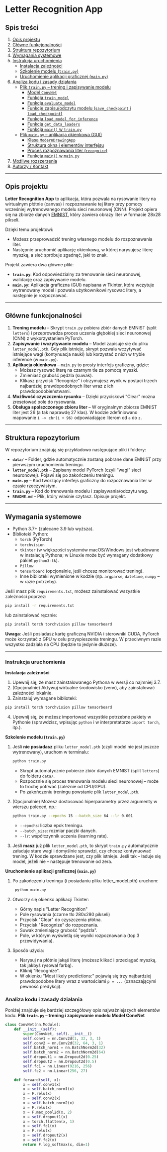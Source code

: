 # Letter Recognition App

## Spis treści
1. [Opis projektu](#opis-projektu)
2. [Główne funkcjonalności](#główne-funkcjonalności)
3. [Struktura repozytorium](#struktura-repozytorium)
4. [Wymagania systemowe](#wymagania-systemowe)
5. [Instrukcja uruchomienia](#instrukcja-uruchomienia)
   - [Instalacja zależności](#instalacja-zależności)
   - [Szkolenie modelu (`train.py`)](#szkolenie-modelu-trainpy)
   - [Uruchomienie aplikacji graficznej (`main.py`)](#uruchomienie-aplikacji-graficznej-mainpy)
6. [Analiza kodu i zasady działania](#analiza-kodu-i-zasady-działania)
   - [Plik `train.py` – trening i zapisywanie modelu](#plik-trainpy--trening-i-zapisywanie-modelu)
     - [Model `ConvNet`](#model-convnet)
     - [Funkcja `train_model`](#funkcja-train_model)
     - [Funkcja `evaluate_model`](#funkcja-evaluate_model)
     - [Funkcje zapisu/odczytu modelu (`save_checkpoint` i `load_checkpoint`)](#funkcje-zapisuodczytu-modelu-save_checkpoint-i-load_checkpoint)
     - [Funkcja `load_model_for_inference`](#funkcja-load_model_for_inference)
     - [Funkcja `get_data_loaders`](#funkcja-get_data_loaders)
     - [Funkcja `main()` w `train.py`](#funkcja-main-w-trainpy)
   - [Plik `main.py` – aplikacja okienkowa (GUI)](#plik-mainpy--aplikacja-okienkowa-gui)
     - [Klasa `ModernDrawingApp`](#klasa-moderndrawingapp)
     - [Struktura okna i elementów interfejsu](#struktura-okna-i-elementów-interfejsu)
     - [Proces rozpoznawania liter (`recognize`)](#proces-rozpoznawania-liter-recognize)
     - [Funkcja `main()` w `main.py`](#funkcja-main-w-mainpy)
7. [Możliwe rozszerzenia](#możliwe-rozszerzenia)
8. [Autorzy / Kontakt](#autorzy--kontakt)

---

## Opis projektu
**Letter Recognition App** to aplikacja, która pozwala na rysowanie litery na wirtualnym płótnie (canvas) i rozpoznawanie tej litery przy pomocy wcześniej wytrenowanego modelu sieci neuronowej (CNN). Projekt opiera się na zbiorze danych [EMNIST](https://www.nist.gov/itl/products-and-services/emnist-dataset), który zawiera obrazy liter w formacie 28x28 pikseli.

Dzięki temu projektowi:
- Możesz przeprowadzić trening własnego modelu do rozpoznawania liter.
- Następnie uruchomić aplikację okienkową, w której narysujesz literę myszką, a sieć spróbuje zgadnąć, jaki to znak.

Projekt zawiera dwa główne pliki:
- **`train.py`**: Kod odpowiedzialny za trenowanie sieci neuronowej, walidację oraz zapisywanie modelu.
- **`main.py`**: Aplikacja graficzna (GUI) napisana w Tkinter, która wczytuje wytrenowany model i pozwala użytkownikowi rysować litery, a następnie je rozpoznawać.

---

## Główne funkcjonalności
1. **Trening modelu** – Skrypt `train.py` pobiera zbiór danych EMNIST (split `letters`) i przeprowadza proces uczenia głębokiej sieci neuronowej (CNN) z wykorzystaniem PyTorch.
2. **Zapisywanie i wczytywanie modelu** – Model zapisuje się do pliku `letter_model.pth`. Gdy plik istnieje, skrypt pozwala wczytywać istniejące wagi (kontynuacja nauki) lub korzystać z nich w trybie inference (w `main.py`).
3. **Aplikacja okienkowa** – `main.py` to prosty interfejs graficzny, gdzie:
   - Możesz rysować literę na czarnym tle za pomocą myszki.
   - Zmieniasz grubość pędzla (suwak).
   - Klikasz przycisk "Recognize" i otrzymujesz wynik w postaci trzech najbardziej prawdopodobnych liter wraz z ich prawdopodobieństwami.
4. **Możliwość czyszczenia rysunku** – Dzięki przyciskowi "Clear" można zresetować pole do rysowania.
5. **Obsługa spolszczonego zbioru liter** – W oryginalnym zbiorze EMNIST liter jest 26 (a tak naprawdę 27 klas). W kodzie zdefiniowano mapowanie `i -> chr(i + 96)` odpowiadające literom od `a` do `z`.

---

## Struktura repozytorium
W repozytorium znajdują się przykładowo następujące pliki i foldery:

- **`data/`** – Folder, gdzie automatycznie zostaną pobrane dane EMNIST przy pierwszym uruchomieniu treningu.
- **`letter_model.pth`** – Zapisany model PyTorch (czyli “wagi” sieci neuronowej). Pojawi się po zakończeniu treningu.
- **`main.py`** – Kod tworzący interfejs graficzny do rozpoznawania liter w czasie rzeczywistym.
- **`train.py`** – Kod do trenowania modelu i zapisywania/odczytu wag.
- **`README.md`** – Plik, który właśnie czytasz. Opisuje projekt.

---

## Wymagania systemowe
- Python 3.7+ (zalecane 3.9 lub wyższa).
- Biblioteki Python:
  - `torch` (PyTorch)
  - `torchvision`
  - `tkinter` (w większości systemów macOS/Windows jest wbudowane w instalację Pythona; w Linuxie może być wymagany dodatkowy pakiet `python3-tk`).
  - `Pillow`
  - `tensorboard` (opcjonalnie, jeśli chcesz monitorować trening).
  - Inne biblioteki wymienione w kodzie (np. `argparse`, `datetime`, `numpy` – w razie potrzeby).

Jeśli masz plik `requirements.txt`, możesz zainstalować wszystkie zależności poprzez:
```bash
pip install -r requirements.txt
```
lub zainstalować ręcznie:
```bash
pip install torch torchvision pillow tensorboard

```

**Uwaga**: Jeśli posiadasz kartę graficzną NVIDIA i sterowniki CUDA, PyTorch może korzystać z GPU w celu przyspieszenia treningu. W przeciwnym razie wszystko zadziała na CPU (będzie to jedynie dłuższe).

---
### Instrukcja uruchomienia

**Instalacja zależności**
1. Upewnij się, że masz zainstalowanego Pythona w wersji co najmniej 3.7.
2. (Opcjonalnie) Aktywuj wirtualne środowisko (venv), aby zainstalować zależności lokalnie.
3. Zainstaluj wymagane biblioteki:
```bash
pip install torch torchvision pillow tensorboard
```
4. Upewnij się, że możesz importować wszystkie potrzebne pakiety w Pythonie (sprawdzisz, wpisując `python` i w interpretatorze `import torch`, itp.).


**Szkolenie modelu (`train.py`)**
1. Jeśli **nie posiadasz** pliku `letter_model.pth` (czyli model nie jest jeszcze wytrenowany), uruchom w terminalu:

    ```bash
    python train.py
    ```
   - Skrypt automatycznie pobierze zbiór danych EMNIST (split `letters`) do folderu `data/`.
   - Rozpocznie się proces trenowania modelu sieci neuronowej – może to trochę potrwać (zależnie od CPU/GPU).
   - Po zakończeniu treningu powstanie plik `letter_model.pth`.

2. (Opcjonalnie) Możesz dostosować hiperparametry przez argumenty w wierszu poleceń, np.:
    ```bash
    python train.py --epochs 15 --batch_size 64 --lr 0.001
    ```

   - `--epochs`: liczba epok treningu.
   - `--batch_size`: rozmiar paczki danych.
   - `--lr`: współczynnik uczenia (learning rate).

3. Jeśli **masz** już plik `letter_model.pth`, to skrypt `train.py` automatycznie załaduje stare wagi i domyślnie sprawdzi, czy chcesz kontynuować trening. W kodzie sprawdzane jest, czy plik istnieje. Jeśli tak – ładuje się model, jeżeli nie – następuje trenowanie od zera.

**Uruchomienie aplikacji graficznej (`main.py`)**

1. Po zakończeniu treningu (i posiadaniu pliku letter_model.pth) uruchom:
    ```bash
     python main.py
    ```
2. Otworzy się okienko aplikacji Tkinter:

    - Górny napis "Letter Recognition"
    - Pole rysowania (czarne tło 280x280 pikseli)
    - Przycisk "Clear" do czyszczenia płótna.
    - Przycisk "Recognize" do rozpoznania.
    - Suwak zmieniający grubość "pędzla".
    - Pole, w którym wyświetlą się wyniki rozpoznawania (top 3 przewidywania).

3. Sposób użycia:

   - Narysuj na płótnie jakąś literę (możesz klikać i przeciągać myszką, tak jakbyś rysował farbą).
   - Kliknij "Recognize".
   - W okienku "Most likely predictions:" pojawią się trzy najbardziej prawdopodobne litery wraz z wartościami `p = ...` (oznaczającymi pewność predykcji).

### Analiza kodu i zasady działania
Poniżej znajduje się bardziej szczegółowy opis najważniejszych elementów kodu.
**Plik `train.py` – trening i zapisywanie modelu**
**Model ConvNet**
```python
class ConvNet(nn.Module):
    def __init__(self):
        super(ConvNet, self).__init__()
        self.conv1 = nn.Conv2d(1, 32, 3, 1)
        self.conv2 = nn.Conv2d(32, 64, 3, 1)
        self.batch_norm1 = nn.BatchNorm2d(32)
        self.batch_norm2 = nn.BatchNorm2d(64)
        self.dropout1 = nn.Dropout2d(0.25)
        self.dropout2 = nn.Dropout2d(0.5)
        self.fc1 = nn.Linear(9216, 256)
        self.fc2 = nn.Linear(256, 27)

    def forward(self, x):
        x = self.conv1(x)
        x = self.batch_norm1(x)
        x = F.relu(x)
        x = self.conv2(x)
        x = self.batch_norm2(x)
        x = F.relu(x)
        x = F.max_pool2d(x, 2)
        x = self.dropout1(x)
        x = torch.flatten(x, 1)
        x = self.fc1(x)
        x = F.relu(x)
        x = self.dropout2(x)
        x = self.fc2(x)
        return F.log_softmax(x, dim=1)
```
